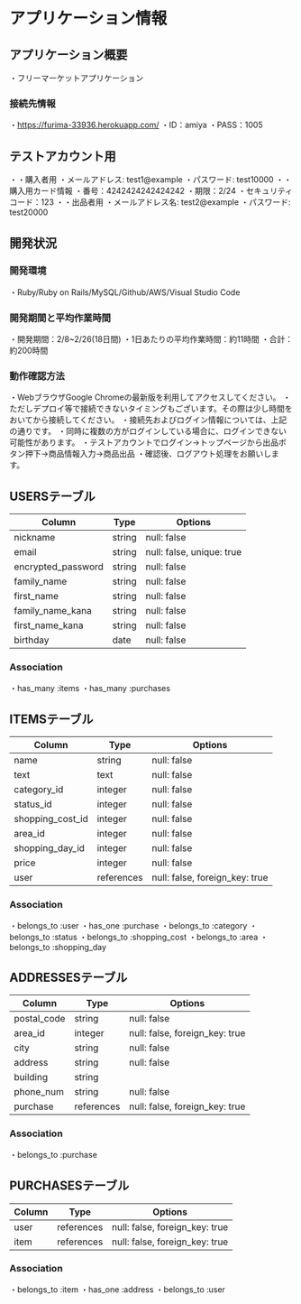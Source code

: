 # アプリケーション情報

## アプリケーション概要
・フリーマーケットアプリケーション
### 接続先情報
・https://furima-33936.herokuapp.com/
・ID：amiya
・PASS：1005
## テストアカウント用
・・購入者用
・メールアドレス: test1@example
・パスワード: test10000
・・購入用カード情報
・番号：4242424242424242
・期限：2/24
・セキュリティコード：123
・・出品者用
・メールアドレス名: test2@example
・パスワード: test20000

## 開発状況
### 開発環境
・Ruby/Ruby on Rails/MySQL/Github/AWS/Visual Studio Code
### 開発期間と平均作業時間
・開発期間：2/8~2/26(18日間)
・1日あたりの平均作業時間：約11時間
・合計：約200時間

### 動作確認方法
・WebブラウザGoogle Chromeの最新版を利用してアクセスしてください。
・ただしデプロイ等で接続できないタイミングもございます。その際は少し時間をおいてから接続してください。
・接続先およびログイン情報については、上記の通りです。
・同時に複数の方がログインしている場合に、ログインできない可能性があります。
・テストアカウントでログイン→トップページから出品ボタン押下→商品情報入力→商品出品
・確認後、ログアウト処理をお願いします。

## USERSテーブル

| Column             | Type    | Options     |
|--------------------|---------|-------------|
| nickname           | string  | null: false |
| email              | string  | null: false, unique: true|
| encrypted_password | string  | null: false |
| family_name        | string  | null: false |
| first_name         | string  | null: false |
| family_name_kana   | string  | null: false |
| first_name_kana    | string  | null: false |
| birthday           | date    | null: false |


### Association
・has_many :items
・has_many :purchases


## ITEMSテーブル

| Column           | Type       | Options     |
|------------------|------------|-------------|
| name             | string     | null: false |
| text             | text       | null: false |
| category_id      | integer    | null: false |
| status_id        | integer    | null: false |
| shopping_cost_id | integer    | null: false |
| area_id          | integer    | null: false |
| shopping_day_id  | integer    | null: false |
| price            | integer    | null: false |
| user             | references | null: false, foreign_key: true |

### Association
・belongs_to :user
・has_one    :purchase
・belongs_to :category
・belongs_to :status
・belongs_to :shopping_cost
・belongs_to :area
・belongs_to :shopping_day


## ADDRESSESテーブル

| Column      | Type       | Options     |
|-------------|------------|-------------|
| postal_code | string     | null: false |
| area_id     | integer    | null: false, foreign_key: true |
| city        | string     | null: false |
| address     | string     | null: false |
| building    | string     |             |
| phone_num   | string     | null: false |
| purchase    | references | null: false, foreign_key: true |


### Association
・belongs_to :purchase


## PURCHASESテーブル

| Column | Type       | Options                        |
|--------|------------|--------------------------------|
| user   | references | null: false, foreign_key: true |
| item   | references | null: false, foreign_key: true |

### Association
・belongs_to :item
・has_one    :address
・belongs_to :user